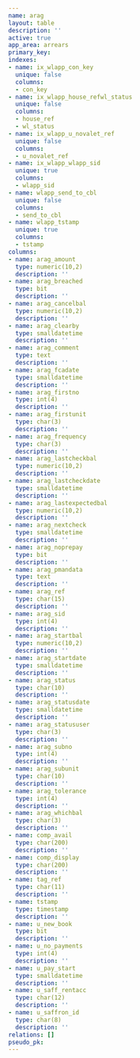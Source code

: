 ```yaml
---
name: arag
layout: table
description: ''
active: true
app_area: arrears
primary_key: 
indexes:
- name: ix_wlapp_con_key
  unique: false
  columns:
  - con_key
- name: ix_wlapp_house_refwl_status
  unique: false
  columns:
  - house_ref
  - wl_status
- name: ix_wlapp_u_novalet_ref
  unique: false
  columns:
  - u_novalet_ref
- name: ix_wlapp_wlapp_sid
  unique: true
  columns:
  - wlapp_sid
- name: wlapp_send_to_cbl
  unique: false
  columns:
  - send_to_cbl
- name: wlapp_tstamp
  unique: true
  columns:
  - tstamp
columns:
- name: arag_amount
  type: numeric(10,2)
  description: ''
- name: arag_breached
  type: bit
  description: ''
- name: arag_cancelbal
  type: numeric(10,2)
  description: ''
- name: arag_clearby
  type: smalldatetime
  description: ''
- name: arag_comment
  type: text
  description: ''
- name: arag_fcadate
  type: smalldatetime
  description: ''
- name: arag_firstno
  type: int(4)
  description: ''
- name: arag_firstunit
  type: char(3)
  description: ''
- name: arag_frequency
  type: char(3)
  description: ''
- name: arag_lastcheckbal
  type: numeric(10,2)
  description: ''
- name: arag_lastcheckdate
  type: smalldatetime
  description: ''
- name: arag_lastexpectedbal
  type: numeric(10,2)
  description: ''
- name: arag_nextcheck
  type: smalldatetime
  description: ''
- name: arag_noprepay
  type: bit
  description: ''
- name: arag_pmandata
  type: text
  description: ''
- name: arag_ref
  type: char(15)
  description: ''
- name: arag_sid
  type: int(4)
  description: ''
- name: arag_startbal
  type: numeric(10,2)
  description: ''
- name: arag_startdate
  type: smalldatetime
  description: ''
- name: arag_status
  type: char(10)
  description: ''
- name: arag_statusdate
  type: smalldatetime
  description: ''
- name: arag_statususer
  type: char(3)
  description: ''
- name: arag_subno
  type: int(4)
  description: ''
- name: arag_subunit
  type: char(10)
  description: ''
- name: arag_tolerance
  type: int(4)
  description: ''
- name: arag_whichbal
  type: char(3)
  description: ''
- name: comp_avail
  type: char(200)
  description: ''
- name: comp_display
  type: char(200)
  description: ''
- name: tag_ref
  type: char(11)
  description: ''
- name: tstamp
  type: timestamp
  description: ''
- name: u_new_book
  type: bit
  description: ''
- name: u_no_payments
  type: int(4)
  description: ''
- name: u_pay_start
  type: smalldatetime
  description: ''
- name: u_saff_rentacc
  type: char(12)
  description: ''
- name: u_saffron_id
  type: char(8)
  description: ''
relations: []
pseudo_pk: 
---
```


